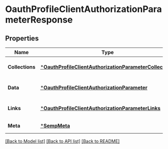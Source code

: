 # OauthProfileClientAuthorizationParameterResponse

## Properties
Name | Type | Description | Notes
------------ | ------------- | ------------- | -------------
**Collections** | [***OauthProfileClientAuthorizationParameterCollections**](OauthProfileClientAuthorizationParameterCollections.md) |  | [optional] [default to null]
**Data** | [***OauthProfileClientAuthorizationParameter**](OauthProfileClientAuthorizationParameter.md) |  | [optional] [default to null]
**Links** | [***OauthProfileClientAuthorizationParameterLinks**](OauthProfileClientAuthorizationParameterLinks.md) |  | [optional] [default to null]
**Meta** | [***SempMeta**](SempMeta.md) |  | [default to null]

[[Back to Model list]](../README.md#documentation-for-models) [[Back to API list]](../README.md#documentation-for-api-endpoints) [[Back to README]](../README.md)

